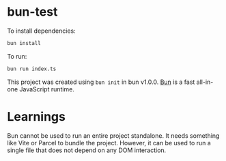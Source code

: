 # bun-test

To install dependencies:

```bash
bun install
```

To run:

```bash
bun run index.ts
```

This project was created using `bun init` in bun v1.0.0. [Bun](https://bun.sh) is a fast all-in-one JavaScript runtime.

# Learnings

Bun cannot be used to run an entire project standalone. It needs something like Vite or Parcel to bundle the project.
However, it can be used to run a single file that does not depend on any DOM interaction.
